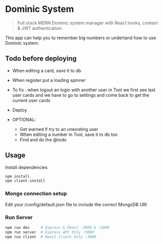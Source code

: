 # Dominic System

> Full stack MERN Dominic system manager with React hooks, context & JWT authentication.

This app can help you tu remember big numbers or undertand how to use Dominic system.

## Todo before deploying

- When editing a card, save it to db
- When register put a loading spinner
- To fix : when logout an login with another user in Tool we first see last user cards and we have to go to settings and come back to get the current user cards
- Deploy

- OPTIONAL:
  - Get warned if try to an unexisting user
  - When editing a number in Tool, save it to db too
  - Find and do the @todo

## Usage

Install dependencies

```bash
npm install
npm client-install
```

### Mongo connection setup

Edit your /config/default.json file to include the correct MongoDB URI

### Run Server

```bash
npm run dev     # Express & React :3000 & :5000
npm run server  # Express API Only :5000
npm run client  # React Client Only :3000
```

